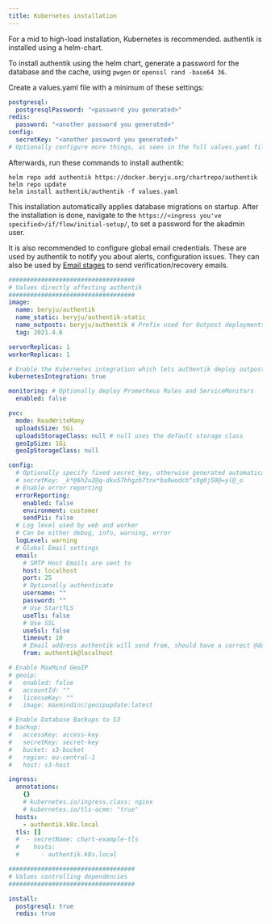 ```yaml
---
title: Kubernetes installation
---
```


For a mid to high-load installation, Kubernetes is recommended. authentik is installed using a helm-chart.

To install authentik using the helm chart, generate a password for the database and the cache, using `pwgen` or `openssl rand -base64 36`.

Create a values.yaml file with a minimum of these settings:

```yaml
postgresql:
  postgresqlPassword: "<password you generated>"
redis:
  password: "<another password you generated>"
config:
  secretKey: "<another password you generated>"
# Optionally configure more things, as seen in the full values.yaml file below.
```

Afterwards, run these commands to install authentik:

```
helm repo add authentik https://docker.beryju.org/chartrepo/authentik
helm repo update
helm install authentik/authentik -f values.yaml
```

This installation automatically applies database migrations on startup. After the installation is done, navigate to the `https://<ingress you've specified>/if/flow/initial-setup/`, to set a password for the akadmin user.

It is also recommended to configure global email credentials. These are used by authentik to notify you about alerts, configuration issues. They can also be used by [Email stages](flow/stages/email/index.md) to send verification/recovery emails.

```yaml
###################################
# Values directly affecting authentik
###################################
image:
  name: beryju/authentik
  name_static: beryju/authentik-static
  name_outposts: beryju/authentik # Prefix used for Outpost deployments, Outpost type and version is appended
  tag: 2021.4.6

serverReplicas: 1
workerReplicas: 1

# Enable the Kubernetes integration which lets authentik deploy outposts into kubernetes
kubernetesIntegration: true

monitoring: # Optionally deploy Prometheus Rules and ServiceMonitors
  enabled: false

pvc:
  mode: ReadWriteMany
  uploadsSize: 5Gi
  uploadsStorageClass: null # null uses the default storage class
  geoIpSize: 1Gi
  geoIpStorageClass: null

config:
  # Optionally specify fixed secret_key, otherwise generated automatically
  # secretKey: _k*@6h2u2@q-dku57hhgzb7tnx*ba9wodcb^s9g0j59@=y(@_o
  # Enable error reporting
  errorReporting:
    enabled: false
    environment: customer
    sendPii: false
  # Log level used by web and worker
  # Can be either debug, info, warning, error
  logLevel: warning
  # Global Email settings
  email:
    # SMTP Host Emails are sent to
    host: localhost
    port: 25
    # Optionally authenticate
    username: ""
    password: ""
    # Use StartTLS
    useTls: false
    # Use SSL
    useSsl: false
    timeout: 10
    # Email address authentik will send from, should have a correct @domain
    from: authentik@localhost

# Enable MaxMind GeoIP
# geoip:
#   enabled: false
#   accountId: ""
#   licenseKey: ""
#   image: maxmindinc/geoipupdate:latest

# Enable Database Backups to S3
# backup:
#   accessKey: access-key
#   secretKey: secret-key
#   bucket: s3-bucket
#   region: eu-central-1
#   host: s3-host

ingress:
  annotations:
    {}
    # kubernetes.io/ingress.class: nginx
    # kubernetes.io/tls-acme: "true"
  hosts:
    - authentik.k8s.local
  tls: []
  #  - secretName: chart-example-tls
  #    hosts:
  #      - authentik.k8s.local

###################################
# Values controlling dependencies
###################################

install:
  postgresql: true
  redis: true
```
